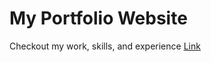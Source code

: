# My Portfolio Website

Checkout my work, skills, and experience [Link](https://endearing-beignet-e91daa.netlify.app/)
